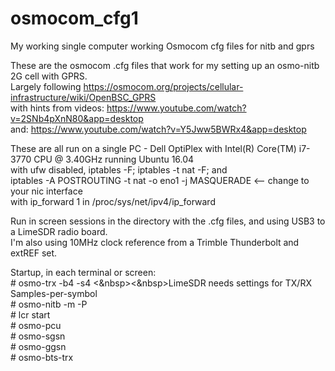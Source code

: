 # osmocom_cfg1
My working single computer working Osmocom cfg files for nitb and gprs

These are the osmocom .cfg files that work for my setting up an osmo-nitb 2G cell with GPRS.<br/>
Largely following https://osmocom.org/projects/cellular-infrastructure/wiki/OpenBSC_GPRS<br/>
with hints from videos: https://www.youtube.com/watch?v=2SNb4pXnN80&app=desktop<br/>
and: https://www.youtube.com/watch?v=Y5Jww5BWRx4&app=desktop<br/>

These are all run on a single PC - Dell OptiPlex with Intel(R) Core(TM) i7-3770 CPU @ 3.40GHz running Ubuntu 16.04<br/>
with ufw disabled, iptables -F; iptables -t nat -F; and<br/>
  iptables -A POSTROUTING -t nat -o eno1 -j MASQUERADE      <-- change to your nic interface <br/>
with ip_forward 1 in /proc/sys/net/ipv4/ip_forward<br/>

Run in screen sessions in the directory with the .cfg files, and using USB3 to a LimeSDR radio board.<br/>
I'm also using 10MHz clock reference from a Trimble Thunderbolt and extREF set.<br/>

Startup, in each terminal or screen:<br/>
 \# osmo-trx -b4 -s4 <&nbsp><&nbsp>LimeSDR needs settings for TX/RX Samples-per-symbol<br/>
 \# osmo-nitb -m -P<br/>
 \# lcr start<br/>
 \# osmo-pcu<br/>
 \# osmo-sgsn<br/>
 \# osmo-ggsn<br/>
 \# osmo-bts-trx<br/>
